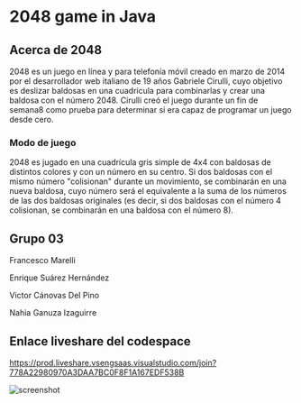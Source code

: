 # 2048 game in Java

## Acerca de 2048
2048 es un juego en línea y para telefonía móvil creado en marzo de 2014 por el desarrollador web italiano de 19 años Gabriele Cirulli, cuyo objetivo es deslizar baldosas en una cuadrícula para combinarlas y crear una baldosa con el número 2048.
Cirulli creó el juego durante un fin de semana8​ como prueba para determinar si era capaz de programar un juego desde cero.
### Modo de juego
2048 es jugado en una cuadrícula gris simple de 4x4 con baldosas de distintos colores y con un número en su centro.
Si dos baldosas con el mismo número "colisionan" durante un movimiento, se combinarán en una nueva baldosa, cuyo número será el equivalente a la suma de los números de las dos baldosas originales (es decir, si dos baldosas con el número 4 colisionan, se combinarán en una baldosa con el número 8).

## Grupo 03

Francesco Marelli

Enrique Suárez Hernández

Victor Cánovas Del Pino

Nahia Ganuza Izaguirre

## Enlace liveshare del codespace
https://prod.liveshare.vsengsaas.visualstudio.com/join?778A22980970A3DAA7BC0F8F1A167EDF538B

![screenshot](screen.png)
